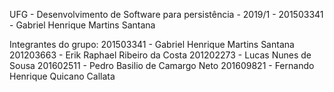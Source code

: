 UFG - Desenvolvimento de Software para persistência - 2019/1 - 201503341 - Gabriel Henrique Martins Santana

Integrantes do grupo:
201503341 - Gabriel Henrique Martins Santana
201203663 - Erik Raphael Ribeiro da Costa
201202273 - Lucas Nunes de Sousa
201602511 - Pedro Basilio de Camargo Neto
201609821 - Fernando Henrique Quicano Callata
